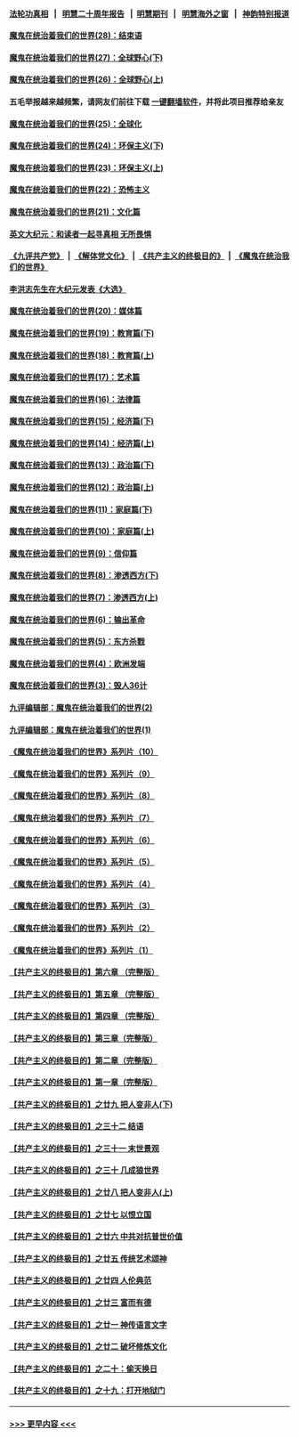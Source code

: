 #### [法轮功真相](https://github.com/gfw-breaker/truth/blob/master/README.md?t=0) &nbsp;&nbsp;|&nbsp;&nbsp; [明慧二十周年报告](https://github.com/gfw-breaker/mh-reports/blob/master/README.md?t=0) &nbsp;&nbsp;|&nbsp;&nbsp;[明慧期刊](https://github.com/gfw-breaker/mh-qikan) &nbsp;&nbsp;|&nbsp;&nbsp; [明慧海外之窗](https://github.com/gfw-breaker/mh-news/blob/master/README.md?t=0) &nbsp;&nbsp;|&nbsp;&nbsp; [神韵特别报道](https://github.com/gfw-breaker/mh-news/blob/master/shenyun.md?t=0)
#### [魔鬼在统治着我们的世界(28)：结束语](../pages/nsc422/n10936246.md?t=06140452) 
#### [魔鬼在统治着我们的世界(27)：全球野心(下)](../pages/nsc422/n10928319.md?t=06140452) 
#### [魔鬼在统治着我们的世界(26)：全球野心(上)](../pages/nsc422/n10900318.md?t=06140452) 
#### 五毛举报越来越频繁，请网友们前往下载 [一键翻墙软件](https://github.com/gfw-breaker/ssr-accounts)，并将此项目推荐给亲友
#### [魔鬼在统治着我们的世界(25)：全球化](../pages/nsc422/n10788205.md?t=06140452) 
#### [魔鬼在统治着我们的世界(24)：环保主义(下)](../pages/nsc422/n10695307.md?t=06140452) 
#### [魔鬼在统治着我们的世界(23)：环保主义(上)](../pages/nsc422/n10688613.md?t=06140452) 
#### [魔鬼在统治着我们的世界(22)：恐怖主义](../pages/nsc422/n10614727.md?t=06140452) 
#### [魔鬼在统治着我们的世界(21)：文化篇](../pages/nsc422/n10597706.md?t=06140452) 
#### [英文大纪元：和读者一起寻真相 无所畏惧](../pages/nsc422/n12542027.md?t=06140452) 
#### [《九评共产党》](https://github.com/begood0513/9ping.md/blob/master/README.md) &nbsp;|&nbsp; [《解体党文化》](../../../../jtdwh.md/blob/master/README.md)  &nbsp;|&nbsp; [《共产主义的终极目的》](../../../../gczydzjmd.md/blob/master/README.md) &nbsp;|&nbsp; [《魔鬼在统治我们的世界》](../../../../mgztzwmdsj.md/blob/master/README.md) 
#### [李洪志先生在大纪元发表《大选》](../pages/nsc422/n12534746.md?t=06140452) 
#### [魔鬼在统治着我们的世界(20)：媒体篇](../pages/nsc422/n10586579.md?t=06140452) 
#### [魔鬼在统治着我们的世界(19)：教育篇(下)](../pages/nsc422/n10564808.md?t=06140452) 
#### [魔鬼在统治着我们的世界(18)：教育篇(上)](../pages/nsc422/n10526970.md?t=06140452) 
#### [魔鬼在统治着我们的世界(17)：艺术篇](../pages/nsc422/n10499093.md?t=06140452) 
#### [魔鬼在统治着我们的世界(16)：法律篇](../pages/nsc422/n10485969.md?t=06140452) 
#### [魔鬼在统治着我们的世界(15)：经济篇(下)](../pages/nsc422/n10469975.md?t=06140452) 
#### [魔鬼在统治着我们的世界(14)：经济篇(上)](../pages/nsc422/n10457370.md?t=06140452) 
#### [魔鬼在统治着我们的世界(13)：政治篇(下)](../pages/nsc422/n10448270.md?t=06140452) 
#### [魔鬼在统治着我们的世界(12)：政治篇(上)](../pages/nsc422/n10444576.md?t=06140452) 
#### [魔鬼在统治着我们的世界(11)：家庭篇(下)](../pages/nsc422/n10440961.md?t=06140452) 
#### [魔鬼在统治着我们的世界(10)：家庭篇(上)](../pages/nsc422/n10435448.md?t=06140452) 
#### [魔鬼在统治着我们的世界(9)：信仰篇](../pages/nsc422/n10432159.md?t=06140452) 
#### [魔鬼在统治着我们的世界(8)：渗透西方(下)](../pages/nsc422/n10429603.md?t=06140452) 
#### [魔鬼在统治着我们的世界(7)：渗透西方(上)](../pages/nsc422/n10426013.md?t=06140452) 
#### [魔鬼在统治着我们的世界(6)：输出革命](../pages/nsc422/n10421536.md?t=06140452) 
#### [魔鬼在统治着我们的世界(5)：东方杀戮](../pages/nsc422/n10417707.md?t=06140452) 
#### [魔鬼在统治着我们的世界(4)：欧洲发端](../pages/nsc422/n10414890.md?t=06140452) 
#### [魔鬼在统治着我们的世界(3)：毁人36计](../pages/nsc422/n10411583.md?t=06140452) 
#### [九评编辑部：魔鬼在统治着我们的世界(2)](../pages/nsc422/n10410036.md?t=06140452) 
#### [九评编辑部：魔鬼在统治着我们的世界(1)](../pages/nsc422/n10406825.md?t=06140452) 
#### [《魔鬼在统治着我们的世界》系列片（10）](../pages/nsc422/n12292670.md?t=06140452) 
#### [《魔鬼在统治着我们的世界》系列片（9）](../pages/nsc422/n12290859.md?t=06140452) 
#### [《魔鬼在统治着我们的世界》系列片（8）](../pages/nsc422/n12287445.md?t=06140452) 
#### [《魔鬼在统治着我们的世界》系列片（7）](../pages/nsc422/n12283425.md?t=06140452) 
#### [《魔鬼在统治着我们的世界》系列片（6）](../pages/nsc422/n12282314.md?t=06140452) 
#### [《魔鬼在统治着我们的世界》系列片（5）](../pages/nsc422/n12281419.md?t=06140452) 
#### [《魔鬼在统治着我们的世界》系列片（4）](../pages/nsc422/n12274024.md?t=06140452) 
#### [《魔鬼在统治着我们的世界》系列片（3）](../pages/nsc422/n12271322.md?t=06140452) 
#### [《魔鬼在统治着我们的世界》系列片（2）](../pages/nsc422/n12269049.md?t=06140452) 
#### [《魔鬼在统治着我们的世界》系列片（1）](../pages/nsc422/n12267575.md?t=06140452) 
#### [【共产主义的终极目的】第六章 （完整版）](../pages/nsc422/n11428913.md?t=06140452) 
#### [【共产主义的终极目的】第五章 （完整版）](../pages/nsc422/n11428912.md?t=06140452) 
#### [【共产主义的终极目的】第四章 （完整版）](../pages/nsc422/n11428907.md?t=06140452) 
#### [【共产主义的终极目的】第三章（完整版）](../pages/nsc422/n11428848.md?t=06140452) 
#### [【共产主义的终极目的】第二章（完整版）](../pages/nsc422/n11428831.md?t=06140452) 
#### [【共产主义的终极目的】第一章（完整版）](../pages/nsc422/n11417651.md?t=06140452) 
#### [【共产主义的终极目的】之廿九 把人变非人(下)](../pages/nsc422/n11344140.md?t=06140452) 
#### [【共产主义的终极目的】之三十二 结语](../pages/nsc422/n11360535.md?t=06140452) 
#### [【共产主义的终极目的】之三十一 末世景观](../pages/nsc422/n11351129.md?t=06140452) 
#### [【共产主义的终极目的】之三十 几成狼世界](../pages/nsc422/n11348280.md?t=06140452) 
#### [【共产主义的终极目的】之廿八 把人变非人(上)](../pages/nsc422/n11340492.md?t=06140452) 
#### [【共产主义的终极目的】之廿七 以恨立国](../pages/nsc422/n11336944.md?t=06140452) 
#### [【共产主义的终极目的】之廿六 中共对抗普世价值](../pages/nsc422/n11324785.md?t=06140452) 
#### [【共产主义的终极目的】之廿五 传统艺术颂神](../pages/nsc422/n11296396.md?t=06140452) 
#### [【共产主义的终极目的】之廿四 人伦典范](../pages/nsc422/n11296397.md?t=06140452) 
#### [【共产主义的终极目的】之廿三 富而有德](../pages/nsc422/n11283598.md?t=06140452) 
#### [【共产主义的终极目的】之廿一 神传语言文字](../pages/nsc422/n11263265.md?t=06140452) 
#### [【共产主义的终极目的】之廿二 破坏修炼文化](../pages/nsc422/n11245728.md?t=06140452) 
#### [【共产主义的终极目的】之二十：偷天换日](../pages/nsc422/n11238846.md?t=06140452) 
#### [【共产主义的终极目的】之十九：打开地狱门](../pages/nsc422/n11206376.md?t=06140452) 

----
#### [ >>> 更早内容 <<< ](../indexes/nsc422-earlier.md)
